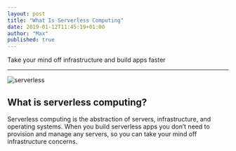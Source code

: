 ```yaml
---
layout: post
title: "What Is Serverless Computing"
date: 2019-01-12T11:45:19+01:00
author: "Max"
published: true
---
```


Take your mind off infrastructure and build apps faster

---

![serverless](https://user-images.githubusercontent.com/11765228/51072411-8f65dd80-1660-11e9-984c-26965445ee1e.png)


## What is serverless computing?

Serverless computing is the abstraction of servers, infrastructure, and operating systems. When you build serverless apps you don’t need to provision and manage any servers, so you can take your mind off infrastructure concerns.